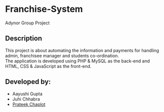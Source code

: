 # Franchise-System
Adynor Group Project

## Description

This project is about automating the information and payments for handling admin, franchisee manager and students co-ordination.<br>
The application is developed using PHP & MySQL as the back-end and HTML, CSS & JavaScript as the front-end.

## Developed by:
* Aayushi Gupta
* Juhi Chhabra
* [Prateek Chaplot](https://github.com/prateekchaplot)

